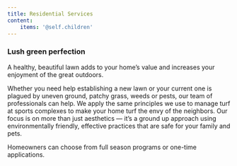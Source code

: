 ```yaml
---
title: Residential Services
content:
    items: '@self.children'
---
```


### Lush green perfection
A healthy, beautiful lawn adds to your home’s value and increases your enjoyment of the great outdoors.

Whether you need help establishing a new lawn or your current one is plagued by uneven ground, patchy grass, weeds or pests, our team of professionals can help. We apply the same principles we use to manage turf at sports complexes to make your home turf the envy of the neighbors. Our focus is on more than just aesthetics — it’s a ground up approach using environmentally friendly, effective practices that are safe for your family and pets.

Homeowners can choose from full season programs or one-time applications.
